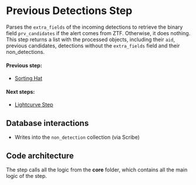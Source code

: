 # Previous Detections Step

Parses the `extra_fields` of the incoming detections to retrieve the binary field `prv_candidates` if the alert comes from ZTF. Otherwise, it does nothing.
This step returns a list with the processed objects, including their `aid`, previous candidates, detections without the `extra_fields` field and their non_detections.

#### Previous step:

- [Sorting Hat](https://github.com/alercebroker/sorting_hat_step)

#### Next steps:

- [Lightcurve Step](https://github.com/alercebroker/lightcurve-step)

## Database interactions

 - Writes into the `non_detection` collection (via Scribe)

## Code architecture

The step calls all the logic from the **core** folder, which contains all the main logic of the step.